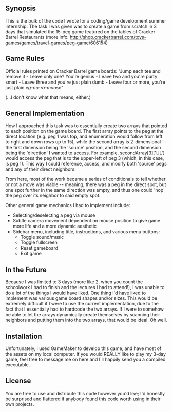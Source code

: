 ## Synopsis

This is the bulk of the code I wrote for a coding/game development summer internship. The task I was given was to create a game from scratch in 3 days that simulated the 15-peg game featured on the tables of Cracker Barrel Restaurants (more info: http://shop.crackerbarrel.com/toys-games/games/travel-games/peg-game/606154)

## Game Rules

Official rules printed on Cracker Barrel game boards:
"Jump each tee and remove it - Leave only one? You're genius - Leave two and you're purty smart - Leave three and you're just plain dumb - Leave four or more, you're just plain *eg-no-ra-moose*"

(...I don't know what that means, either.)

## General Implementation

How I approached this task was to essentially create two arrays that pointed to each position on the game board. The first array points to the peg at the direct location (e.g. peg 1 was top, and enumeration would follow from left to right and down rows up to 15), while the second array is 2-dimensional -- the first dimension being the 'source' position, and the second dimension being the 'direction' I wanted to access. For example, secondArray[3]['UL'] would access the peg that is to the upper-left of peg 3 (which, in this case, is peg 1). This way I could reference, access, and modify both 'source' pegs and any of their direct neighbors.

From here, most of the work became a series of conditionals to tell whether or not a move was viable -- meaning, there was a peg in the direct spot, but one spot further in the same direction was empty, and thus one could 'hop' the peg over its neighbor to said empty spot.

Other general game mechanics I had to implement include:
- Selecting/deselecting a peg via mouse
- Subtle camera movement dependent on mouse position to give game more life and a more dynamic aesthetic
- Sidebar menu, including title, instructions, and various menu buttons:
    - Toggle sound/music
    - Toggle fullscreen
    - Reset gameboard
    - Exit game

## In the Future

Because I was limited to 3 days (more like 2, when you count the schoolwork I had to finish and the lectures I had to attend!), I was unable to do a lot of the things I would have liked. One thing I'd have liked to implement was various game board shapes and/or sizes. This would be extremely difficult if I were to use the current implementation, due to the fact that I essentially had to hardcode the two arrays. If I were to somehow be able to let the arrays dynamically create themselves by scanning their neighbors and putting them into the two arrays, that would be ideal. Oh well.

## Installation

Unfortunately, I used GameMaker to develop this game, and have most of the assets on my local computer. If you would REALLY like to play my 3-day game, feel free to message me on here and I'll happily send you a compiled executable.

## License 

You are free to use and distribute this code however you'd like; I'd honestly be surprised and flattered if anybody found this code worth using in their own projects.
